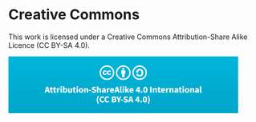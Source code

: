 # Creative Commons
This work is licensed under a Creative Commons Attribution-Share Alike Licence (CC BY-SA 4.0).

![Creative Commons](logos/CC.png)
